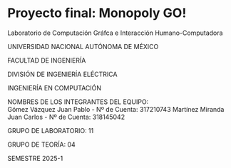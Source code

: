 # Proyecto final: Monopoly GO! 
Laboratorio de Computación Gráfca e Interacción Humano-Computadora

UNIVERSIDAD NACIONAL AUTÓNOMA DE MÉXICO

FACULTAD DE INGENIERÍA

DIVISIÓN DE INGENIERÍA ELÉCTRICA

INGENIERÍA EN COMPUTACIÓN

NOMBRES DE LOS INTEGRANTES DEL EQUIPO:  
Gómez Vázquez Juan Pablo - Nº de Cuenta: 317210743
Martínez Miranda Juan Carlos - Nº de Cuenta: 318145042

GRUPO DE LABORATORIO: 11

GRUPO DE TEORÍA: 04

SEMESTRE 2025-1
